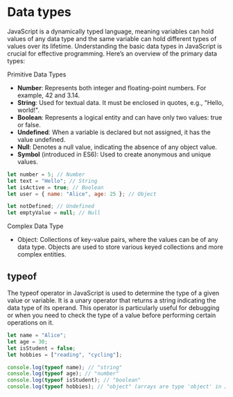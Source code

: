 # Data types

JavaScript is a dynamically typed language, meaning variables can hold values of any data type and the same variable can hold different types of values over its lifetime. Understanding the basic data types in JavaScript is crucial for effective programming. Here’s an overview of the primary data types:

Primitive Data Types

- **Number**: Represents both integer and floating-point numbers. For example, 42 and 3.14.
- **String**: Used for textual data. It must be enclosed in quotes, e.g., "Hello, world!".
- **Boolean**: Represents a logical entity and can have only two values: true or false.
- **Undefined**: When a variable is declared but not assigned, it has the value undefined.
- **Null**: Denotes a null value, indicating the absence of any object value.
- **Symbol** (introduced in ES6): Used to create anonymous and unique values.

```js
let number = 5; // Number
let text = "Hello"; // String
let isActive = true; // Boolean
let user = { name: "Alice", age: 25 }; // Object

let notDefined; // Undefined
let emptyValue = null; // Null
```

Complex Data Type

- Object: Collections of key-value pairs, where the values can be of any data type. Objects are used to store various keyed collections and more complex entities.

## typeof

The typeof operator in JavaScript is used to determine the type of a given value or variable. It is a unary operator that returns a string indicating the data type of its operand. This operator is particularly useful for debugging or when you need to check the type of a value before performing certain operations on it.

```js
let name = "Alice";
let age = 30;
let isStudent = false;
let hobbies = ["reading", "cycling"];

console.log(typeof name); // "string"
console.log(typeof age); // "number"
console.log(typeof isStudent); // "boolean"
console.log(typeof hobbies); // "object" (arrays are type 'object' in JavaScript)
```
